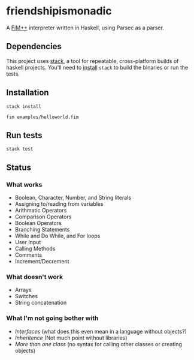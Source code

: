 # friendshipismonadic

A [FiM++][fimpp] interpreter written in Haskell, using Parsec as a parser.

[fimpp]: https://esolangs.org/wiki/FiM%2B%2B

## Dependencies

This project uses [stack][stack], a tool for repeatable, cross-platform builds of haskell projects. You'll need to [install][install] `stack` to build the binaries or run the tests.

[stack]: https://docs.haskellstack.org/en/stable/README/
[install]: https://docs.haskellstack.org/en/stable/README/#how-to-install

## Installation

```shell
stack install

fim examples/helloworld.fim
```

## Run tests
```shell
stack test
```

## Status

### What works

* Boolean, Character, Number, and String literals
* Assigning to/reading from variables
* Arithmatic Operators
* Comparison Operators
* Boolean Operators
* Branching Statements
* While and Do While, and For loops
* User Input
* Calling Methods
* Comments
* Increment/Decrement

### What doesn't work

* Arrays
* Switches
* String concatenation

### What I'm not going bother with
* *Interfaces* (what does this even mean in a language without objects?)
* *Inheritence* (Not much point without libraries)
* *More than one class* (no syntax for calling other classes or creating objects)
